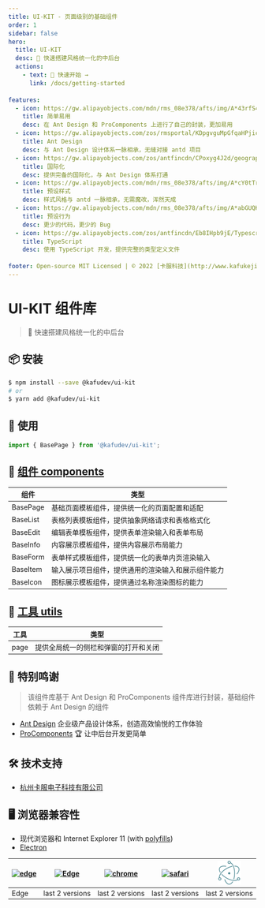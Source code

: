 ```yaml
---
title: UI-KIT - 页面级别的基础组件
order: 1
sidebar: false
hero:
  title: UI-KIT
  desc: 🧩 快速搭建风格统一化的中后台
  actions:
    - text: 🚀 快速开始 →
      link: /docs/getting-started

features:
  - icon: https://gw.alipayobjects.com/mdn/rms_08e378/afts/img/A*43rfS4dD0MUAAAAAAAAAAABkARQnAQ
    title: 简单易用
    desc: 在 Ant Design 和 ProComponents 上进行了自己的封装，更加易用
  - icon: https://gw.alipayobjects.com/zos/rmsportal/KDpgvguMpGfqaHPjicRK.svg
    title: Ant Design
    desc: 与 Ant Design 设计体系一脉相承，无缝对接 antd 项目
  - icon: https://gw.alipayobjects.com/zos/antfincdn/CPoxyg4J2d/geography.png
    title: 国际化
    desc: 提供完备的国际化，与 Ant Design 体系打通
  - icon: https://gw.alipayobjects.com/mdn/rms_08e378/afts/img/A*cY0tTr8q3Y4AAAAAAAAAAABkARQnAQ
    title: 预设样式
    desc: 样式风格与 antd 一脉相承，无需魔改，浑然天成
  - icon: https://gw.alipayobjects.com/mdn/rms_08e378/afts/img/A*abGUQKUocSMAAAAAAAAAAABkARQnAQ
    title: 预设行为
    desc: 更少的代码，更少的 Bug
  - icon: https://gw.alipayobjects.com/zos/antfincdn/Eb8IHpb9jE/Typescript_logo_2020.svg
    title: TypeScript
    desc: 使用 TypeScript 开发，提供完整的类型定义文件

footer: Open-source MIT Licensed | © 2022 [卡服科技](http://www.kafukeji.com)
---
```


# UI-KIT 组件库

> 🚀 快速搭建风格统一化的中后台

## 📦 安装

```bash
$ npm install --save @kafudev/ui-kit
# or
$ yarn add @kafudev/ui-kit
```

## 🔨 使用

```ts
import { BasePage } from '@kafudev/ui-kit';
```

## 🎉 [组件 components](/components)

| 组件     | 类型                                               |
| -------- | -------------------------------------------------- |
| BasePage | 基础页面模板组件，提供统一化的页面配置和适配       |
| BaseList | 表格列表模板组件，提供抽象网络请求和表格格式化     |
| BaseEdit | 编辑表单模板组件，提供表单渲染输入和表单布局       |
| BaseInfo | 内容展示模板组件，提供内容展示布局能力             |
| BaseForm | 表单样式模板组件，提供统一化的表单内页渲染输入     |
| BaseItem | 输入展示项目组件，提供通用的渲染输入和展示组件能力 |
| BaseIcon | 图标展示模板组件，提供通过名称渲染图标的能力       |

## 🎉 [工具 utils](/utils)

| 工具 | 类型                                 |
| ---- | ------------------------------------ |
| page | 提供全局统一的侧栏和弹窗的打开和关闭 |

## 👏 特别鸣谢

> 该组件库基于 Ant Design 和 ProComponents 组件库进行封装，基础组件依赖于 Ant Design 的组件

- [Ant Design](https://ant.design/) 企业级产品设计体系，创造高效愉悦的工作体验
- [ProComponents](https://procomponents.ant.design/) 🏆 让中后台开发更简单

## 🛠️ 技术支持

- [杭州卡服电子科技有限公司](https://www.kafukeji.com/)

## 🖥 浏览器兼容性

- 现代浏览器和 Internet Explorer 11 (with [polyfills](https://stackoverflow.com/questions/57020976/polyfills-in-2019-for-ie11))
- [Electron](https://www.electronjs.org/)

| [![edge](https://raw.githubusercontent.com/alrra/browser-logos/master/src/edge/edge_48x48.png)](http://godban.github.io/browsers-support-badges/) | [![Edge](https://raw.githubusercontent.com/alrra/browser-logos/master/src/firefox/firefox_48x48.png)](http://godban.github.io/browsers-support-badges/) | [![chrome](https://raw.githubusercontent.com/alrra/browser-logos/master/src/chrome/chrome_48x48.png)](http://godban.github.io/browsers-support-badges/) | [![safari](https://raw.githubusercontent.com/alrra/browser-logos/master/src/safari/safari_48x48.png)](http://godban.github.io/browsers-support-badges/) | [![electron_48x48](https://raw.githubusercontent.com/alrra/browser-logos/master/src/electron/electron_48x48.png)](http://godban.github.io/browsers-support-badges/) |
| --- | --- | --- | --- | --- |
| Edge | last 2 versions | last 2 versions | last 2 versions | last 2 versions |
